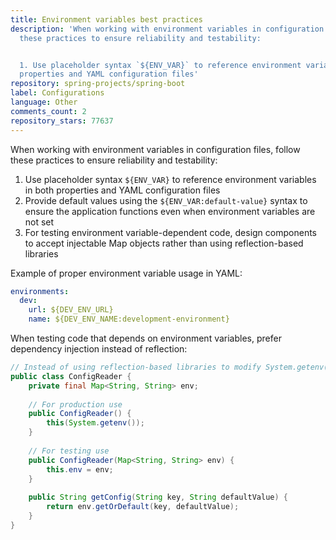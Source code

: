 ```yaml
---
title: Environment variables best practices
description: 'When working with environment variables in configuration files, follow
  these practices to ensure reliability and testability:


  1. Use placeholder syntax `${ENV_VAR}` to reference environment variables in both
  properties and YAML configuration files'
repository: spring-projects/spring-boot
label: Configurations
language: Other
comments_count: 2
repository_stars: 77637
---
```


When working with environment variables in configuration files, follow these practices to ensure reliability and testability:

1. Use placeholder syntax `${ENV_VAR}` to reference environment variables in both properties and YAML configuration files
2. Provide default values using the `${ENV_VAR:default-value}` syntax to ensure the application functions even when environment variables are not set
3. For testing environment variable-dependent code, design components to accept injectable Map objects rather than using reflection-based libraries

Example of proper environment variable usage in YAML:

```yaml
environments:
  dev:
    url: ${DEV_ENV_URL}
    name: ${DEV_ENV_NAME:development-environment}
```

When testing code that depends on environment variables, prefer dependency injection instead of reflection:

```java
// Instead of using reflection-based libraries to modify System.getenv()
public class ConfigReader {
    private final Map<String, String> env;
    
    // For production use
    public ConfigReader() {
        this(System.getenv());
    }
    
    // For testing use
    public ConfigReader(Map<String, String> env) {
        this.env = env;
    }
    
    public String getConfig(String key, String defaultValue) {
        return env.getOrDefault(key, defaultValue);
    }
}
```